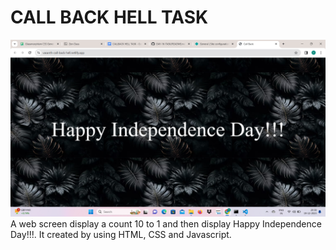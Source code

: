 # CALL BACK HELL TASK
<img src="callback.png" alt="call-back">
A web screen display a count 10 to 1 and then display Happy Independence Day!!!. It created by using HTML, CSS and Javascript.
